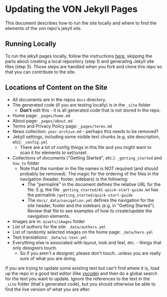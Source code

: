 # Updating the VON Jekyll Pages

This document describes how to run the site locally and where to find the elements of the von repo's jekyll site.

## Running Locally

To run the jekyll pages locally, follow the instructions [here](https://help.github.com/articles/setting-up-your-github-pages-site-locally-with-jekyll/), skipping the parts about creating a local repository (step 1) and generating Jekyll site files (step 3).  Those steps are handled when you fork and clone this repo so that you can contribute to the site.

## Locations of Content on the Site

* All documents are in the repos `docs` directory.
* The generated code (if you are testing locally) is in the `_site` folder
    * **Don't** edit this - it is all generated code that is not stored in the repo.
* Home page: `_pages/home.md`
* About page: `_pages/about.md`
* Terms and Privacy Policy page: `_pages/terms.md`
* News collection: `year-archive.md` - perhaps this needs to be removed?
* Jekyll settings, including some visible text chunks (e.g. site description, etc): `_config.yml`
    * There are a lot of config things in this file and you might want to scan it for elements to set/unset.
* Collections of documents ("Getting Started", etc.): `_getting_started` and `how_to` folder
    * Note that the number in the file names is NOT required (and should probably be removed).  The magic for the ordering of the files in the navigation (header, footer, sidebars) is the following:
        * The "permalink" in the document defines the relative URL for the file. E.g. the file `_getting_started/01-quick-start-guide.md` has the permalink `/getting_started/quick-start-guide`
        * The `docs/_data/navigation.yml` defines the navigation for the site header, footer and the sidebars (e.g. in "Getting Started"). Review that file to see examples of how to create/update the navigation elements.
* Images are in: `assets/images` folder
* List of authors for the site: `_data/authors.yml`
* List of randomly selected images on the home page: `_data/hero.yml`
* Text translations: `_data/ui-text.yml`
* Everything else is associated with layout, look and feel, etc. - things that only designers touch.
    * So if you aren't a designer, please don't touch...unless you are really sure of what you are doing.

If you are trying to update some existing text but can't find where it is, load up the repo in a good text editor (like [vscode](https://code.visualstudio.com/)) and then do a global search for the text you want to update.  Ignore the references to the text in the `_site` folder (that's generated code), but you should otherwise be able to find the live version of what you are after.